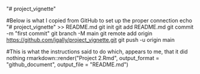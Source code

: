 "# project_vignette" 

#Below is what I copied from GitHub to set up the proper connection
echo "# project_vignette" >> README.md
git init
git add README.md
git commit -m "first commit"
git branch -M main
git remote add origin https://github.com/jgally/project_vignette.git
git push -u origin main  

#This is what the instructions said to do which, appears to me, that it did nothing
rmarkdown::render("Project 2.Rmd", output_format = "github_document", output_file = "README.md")  